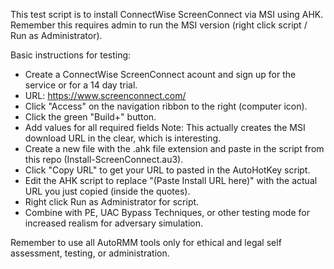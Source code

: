 This test script is to install ConnectWise ScreenConnect via MSI using AHK. Remember this requires admin to run the MSI version (right click script / Run as Administrator).

Basic instructions for testing:

 - Create a ConnectWise ScreenConnect acount and sign up for the service or for a 14 day trial. 
 - URL: https://www.screenconnect.com/
 - Click "Access" on the navigation ribbon to the right (computer icon).  
 - Click the green "Build+" button.
 - Add values for all required fields
   Note: This actually creates the MSI download URL in the clear, which is interesting.
 - Create a new file with the .ahk file extension and paste in the script from this repo (Install-ScreenConnect.au3).
 - Click "Copy URL" to get your URL to pasted in the AutoHotKey script.
 - Edit the AHK script to replace "(Paste Install URL here)" with the actual URL you just copied (inside the quotes).
 - Right click Run as Administrator for script.   
 - Combine with PE, UAC Bypass Techniques, or other testing mode for increased realism for adversary simulation. 

Remember to use all AutoRMM tools only for ethical and legal self assessment, testing, or administration.
